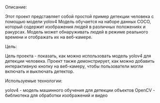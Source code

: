 Описание:

Этот проект представляет собой простой пример детекции человека с помощью модели yolov4 Модель обучается на наборе данных COCO, который содержит изображения людей в различных положениях и ракурсах. Модель может обнаруживать людей в режиме реального времени и отображать их на веб-камере.

Цель:

Цель проекта - показать, как можно использовать модель yolov4 для детекции человека. Проект также демонстрирует, как можно добавить интерактивную кнопку на веб-камеру, чтобы пользователи могли включать и выключать детектор.

Используемые технологии:

yolov4 - модель машинного обучения для детекции объектов
OpenCV - библиотека для обработки изображений и видео

